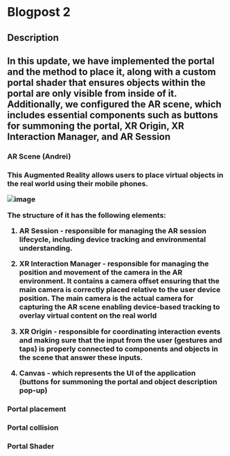 <H1> Blogpost 2 </H1>

<H2> Description <H2>

In this update, we have implemented the portal and the method to place it, along with a custom portal shader that ensures objects within the portal are only visible from inside of it. Additionally, we configured the AR scene, which includes essential components such as buttons for summoning the portal, XR Origin, XR Interaction Manager, and AR Session

<H3> AR Scene (Andrei)<H3>

This Augmented Reality allows users to place virtual objects in the real world using their mobile phones.

![image](https://github.com/user-attachments/assets/cf2b2e6f-0dd0-4e1b-8aba-a043e46c22b0)

The structure of it has the following elements:

1. AR Session - responsible for managing the AR session lifecycle, including device tracking and environmental understanding.
   
2. XR Interaction Manager - responsible for managing the position and movement of the camera in the AR environment. It contains a camera offset ensuring that the main camera is correctly placed relative to the user device position. The main camera is the actual camera for capturing the AR scene enabling device-based tracking to overlay virtual content on the real world
   
3. XR Origin - responsible for coordinating interaction events and making sure that the input from the user (gestures and taps) is properly connected to components and objects in the scene that answer these inputs.
   
4. Canvas - which represents the UI of the application (buttons for summoning the portal and object description pop-up)

<H3> Portal placement <H3>

<H3> Portal collision <H3>

<H3> Portal Shader <H3>  
